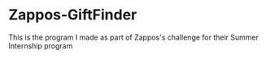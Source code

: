 Zappos-GiftFinder
=================

This is the program I made as part of Zappos's challenge for their Summer Internship program
